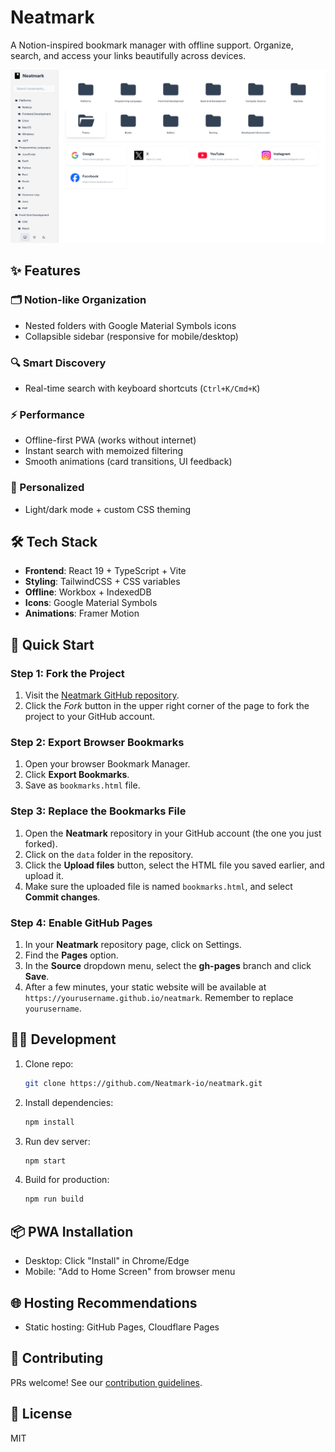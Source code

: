# Neatmark

A Notion-inspired bookmark manager with offline support. Organize, search, and access your links beautifully across devices.

![Neatmark](/public/assets/screenshot.png "Neatmark")

## ✨ Features

### 🗂️ Notion-like Organization
- Nested folders with Google Material Symbols icons
- Collapsible sidebar (responsive for mobile/desktop)

### 🔍 Smart Discovery
- Real-time search with keyboard shortcuts (`Ctrl+K/Cmd+K`)

### ⚡ Performance
- Offline-first PWA (works without internet)
- Instant search with memoized filtering
- Smooth animations (card transitions, UI feedback)

### 🎨 Personalized
- Light/dark mode + custom CSS theming

## 🛠️ Tech Stack

- **Frontend**: React 19 + TypeScript + Vite
- **Styling**: TailwindCSS + CSS variables
- **Offline**: Workbox + IndexedDB
- **Icons**: Google Material Symbols
- **Animations**: Framer Motion

## 🚀 Quick Start

### Step 1: Fork the Project
1. Visit the [Neatmark GitHub repository](https://github.com/Neatmark-io/neatmark).
2. Click the *Fork* button in the upper right corner of the page to fork the project to your GitHub account.


### Step 2: Export Browser Bookmarks
1. Open your browser Bookmark Manager.
2. Click **Export Bookmarks**.
3. Save as `bookmarks.html` file.


### Step 3: Replace the Bookmarks File
1. Open the **Neatmark** repository in your GitHub account (the one you just forked).
2. Click on the `data` folder in the repository.
3. Click the **Upload files** button, select the HTML file you saved earlier, and upload it.
4. Make sure the uploaded file is named `bookmarks.html`, and select **Commit changes**.


### Step 4: Enable GitHub Pages
1. In your **Neatmark** repository page, click on Settings.
2. Find the **Pages** option.
3. In the **Source** dropdown menu, select the **gh-pages** branch and click **Save**.
4. After a few minutes, your static website will be available at `https://yourusername.github.io/neatmark`. Remember to replace `yourusername`.

## 🧑‍💻 Development

1. Clone repo:
   ```bash
   git clone https://github.com/Neatmark-io/neatmark.git
   ```
2. Install dependencies:
   ```bash
   npm install
   ```
3. Run dev server:
   ```bash
   npm start
   ```
4. Build for production:
   ```bash
   npm run build
   ```

## 📦 PWA Installation
- Desktop: Click "Install" in Chrome/Edge
- Mobile: "Add to Home Screen" from browser menu

## 🌐 Hosting Recommendations
- Static hosting: GitHub Pages, Cloudflare Pages

## 🤝 Contributing
PRs welcome! See our [contribution guidelines](CONTRIBUTING.md).

## 📄 License
MIT
